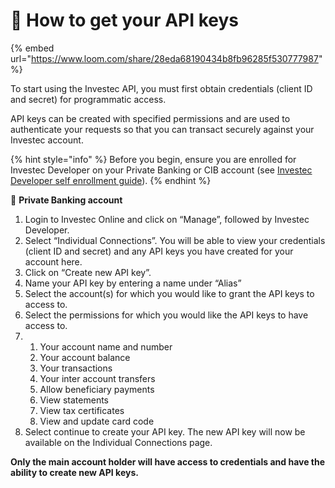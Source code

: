 # 🔑 How to get your API keys

{% embed url="https://www.loom.com/share/28eda68190434b8fb96285f530777987" %}

To start using the Investec API, you must first obtain credentials (client ID and secret) for programmatic access.&#x20;

API keys can be created with specified permissions and are used to authenticate your requests so that you can transact securely against your Investec account.&#x20;

{% hint style="info" %}
Before you begin, ensure you are enrolled for Investec Developer on your Private Banking or CIB account (see [Investec Developer self enrollment guide](https://investec.gitbook.io/programmable-banking-community-wiki/get-started/self-enrollment-guide)).&#x20;
{% endhint %}

🏦 **Private Banking account**

1. Login to Investec Online and click on “Manage”, followed by Investec Developer.&#x20;
2. Select “Individual Connections”. You will be able to view your credentials (client ID and secret) and any API keys you have created for your account here.&#x20;
3. Click on “Create new API key”.
4. Name your API key by entering a name under “Alias”&#x20;
5. Select the account(s) for which you would like to grant the API keys to access to.&#x20;
6. Select the permissions for which you would like the API keys to have access to.&#x20;
7.
   1. Your account name and number
   2. Your account balance
   3. Your transactions
   4. Your inter account transfers
   5. Allow beneficiary payments
   6. View statements
   7. View tax certificates
   8. View and update card code&#x20;
8. Select continue to create your API key. The new API key will now be available on the Individual Connections page.&#x20;

**Only the main account holder will have access to credentials and have the ability to create new API keys.**&#x20;
